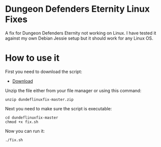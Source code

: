 # Dungeon Defenders Eternity Linux Fixes

A fix for Dungeon Defenders Eternity not working on Linux. I have tested it against my own Debian Jessie setup 
but it should work for any Linux OS.

# How to use it

First you need to download the script:
- [Download](https://github.com/bubylou/dundeflinuxfix/archive/master.zip)

Unzip the file either from your file manager or using this command:
```
unzip dundeflinuxfix-master.zip
```

Next you need to make sure the script is executable:
```
cd dundeflinuxfix-master
chmod +x fix.sh
```

Now you can run it:
```
./fix.sh

```
